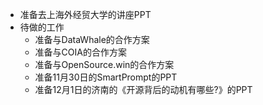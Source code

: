 - 准备去上海外经贸大学的讲座PPT
- 待做的工作
	- 准备与DataWhale的合作方案
	- 准备与COIA的合作方案
	- 准备与OpenSource.win的合作方案
	- 准备11月30日的SmartPrompt的PPT
	- 准备12月1日的济南的《开源背后的动机有哪些?》的PPT